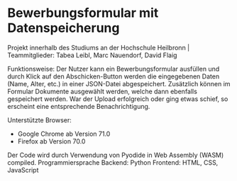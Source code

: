 # Bewerbungsformular mit Datenspeicherung
Projekt innerhalb des Studiums an der Hochschule Heilbronn
| Teammitglieder:
Tabea Leibl, Marc Nauendorf, David Flaig 

Funktionsweise:
Der Nutzer kann ein Bewerbungsformular ausfüllen und durch Klick auf den Abschicken-Button werden die eingegebenen Daten (Name, Alter, etc.) in einer JSON-Datei abgespeichert. Zusätzlich können im Formular Dokumente ausgewählt werden, welche dann ebenfalls gespeichert werden.
War der Upload erfolgreich oder ging etwas schief, so erscheint eine entsprechende Benachrichtigung.

Unterstützte Browser:
- Google Chrome ab Version 71.0
- Firefox ab Version 70.0

Der Code wird durch Verwendung von Pyodide in Web Assembly (WASM) compiled.
Programmiersprache Backend: Python
                   Frontend: HTML, CSS, JavaScript

